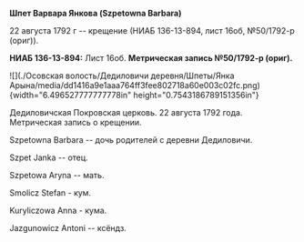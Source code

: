 **Шпет Варвара Янкова (Szpetowna Barbara)**

22 августа 1792 г -- крещение (НИАБ 136-13-894, лист 16об, №50/1792-р
(ориг)).

**НИАБ 136-13-894:** Лист 16об. **Метрическая запись №50/1792-р
(ориг).**

![](./Осовская волость/Дедиловичи деревня/Шпеты/Янка Арына/media/dd1416a9e1aaa764ff3fee802718a60e003c02fc.png){width="6.496527777777778in"
height="0.7543186789151356in"}

Дедиловичская Покровская церковь. 22 августа 1792 года. Метрическая
запись о крещении.

Szpetowna Barbara -- дочь родителей с деревни Дедиловичи.

Szpet Janka -- отец.

Szpetowa Aryna -- мать.

Smolicz Stefan - кум.

Kuryliczowa Anna - кума.

Jazgunowicz Antoni -- ксёндз.
